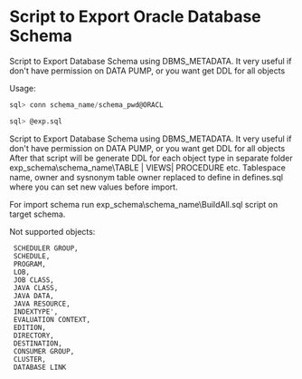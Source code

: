 Script to Export Oracle Database Schema
==============

Script to Export Database Schema using DBMS_METADATA. It very useful if don't have permission on DATA PUMP, or you want get DDL for all objects

Usage:

```sql
sql> conn schema_name/schema_pwd@ORACL

sql> @exp.sql
```

Script to Export Database Schema using DBMS_METADATA. It very useful if don't have permission on DATA PUMP, or you want get DDL for all objects
After that script will be generate DDL for each object type in separate folder exp_schema\schema_name\TABLE | VIEWS| PROCEDURE etc.
Tablespace name, owner and sysnonym table owner replaced to define in defines.sql where you can set new values before import.

For import schema run exp_schema\schema_name\BuildAll.sql script on target schema. 

Not supported objects:
```
 SCHEDULER GROUP,
 SCHEDULE,
 PROGRAM,
 LOB,
 JOB CLASS,
 JAVA CLASS,
 JAVA DATA,
 JAVA RESOURCE,
 INDEXTYPE',
 EVALUATION CONTEXT,
 EDITION,
 DIRECTORY,
 DESTINATION,
 CONSUMER GROUP,
 CLUSTER,
 DATABASE LINK
```
